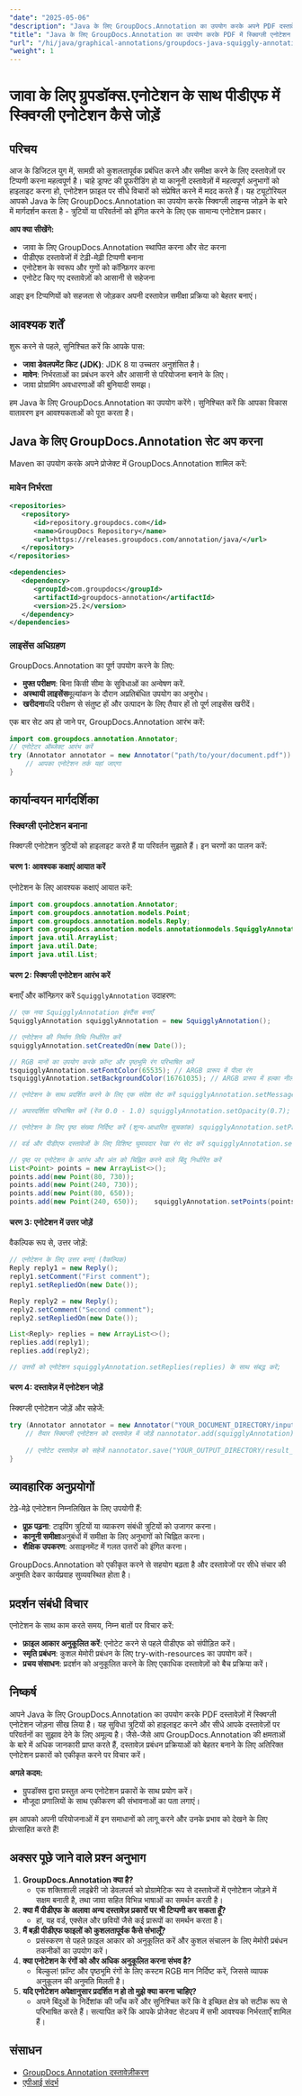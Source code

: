 ```yaml
---
"date": "2025-05-06"
"description": "Java के लिए GroupDocs.Annotation का उपयोग करके अपने PDF दस्तावेज़ों में स्क्विग्ली एनोटेशन जोड़ने का तरीका जानें, दस्तावेज़ समीक्षा और सहयोग को बेहतर बनाएँ।"
"title": "Java के लिए GroupDocs.Annotation का उपयोग करके PDF में स्क्विग्ली एनोटेशन कैसे जोड़ें"
"url": "/hi/java/graphical-annotations/groupdocs-java-squiggly-annotations-pdf/"
"weight": 1
---
```


# जावा के लिए ग्रुपडॉक्स.एनोटेशन के साथ पीडीएफ में स्क्विग्ली एनोटेशन कैसे जोड़ें
## परिचय

आज के डिजिटल युग में, सामग्री को कुशलतापूर्वक प्रबंधित करने और समीक्षा करने के लिए दस्तावेज़ों पर टिप्पणी करना महत्वपूर्ण है। चाहे ड्राफ्ट की प्रूफरीडिंग हो या कानूनी दस्तावेज़ों में महत्वपूर्ण अनुभागों को हाइलाइट करना हो, एनोटेशन फ़ाइल पर सीधे विचारों को संप्रेषित करने में मदद करते हैं। यह ट्यूटोरियल आपको Java के लिए GroupDocs.Annotation का उपयोग करके स्क्विग्ली लाइन्स जोड़ने के बारे में मार्गदर्शन करता है - त्रुटियों या परिवर्तनों को इंगित करने के लिए एक सामान्य एनोटेशन प्रकार।

**आप क्या सीखेंगे:**
- जावा के लिए GroupDocs.Annotation स्थापित करना और सेट करना
- पीडीएफ दस्तावेजों में टेढ़ी-मेढ़ी टिप्पणी बनाना
- एनोटेशन के स्वरूप और गुणों को कॉन्फ़िगर करना
- एनोटेट किए गए दस्तावेज़ों को आसानी से सहेजना

आइए इन टिप्पणियों को सहजता से जोड़कर अपनी दस्तावेज़ समीक्षा प्रक्रिया को बेहतर बनाएं।

## आवश्यक शर्तें

शुरू करने से पहले, सुनिश्चित करें कि आपके पास:
- **जावा डेवलपमेंट किट (JDK)**: JDK 8 या उच्चतर अनुशंसित है।
- **मावेन**: निर्भरताओं का प्रबंधन करने और आसानी से परियोजना बनाने के लिए।
- जावा प्रोग्रामिंग अवधारणाओं की बुनियादी समझ।

हम Java के लिए GroupDocs.Annotation का उपयोग करेंगे। सुनिश्चित करें कि आपका विकास वातावरण इन आवश्यकताओं को पूरा करता है।

## Java के लिए GroupDocs.Annotation सेट अप करना

Maven का उपयोग करके अपने प्रोजेक्ट में GroupDocs.Annotation शामिल करें:

### मावेन निर्भरता
```xml
<repositories>
   <repository>
      <id>repository.groupdocs.com</id>
      <name>GroupDocs Repository</name>
      <url>https://releases.groupdocs.com/annotation/java/</url>
   </repository>
</repositories>

<dependencies>
   <dependency>
      <groupId>com.groupdocs</groupId>
      <artifactId>groupdocs-annotation</artifactId>
      <version>25.2</version>
   </dependency>
</dependencies>
```

### लाइसेंस अधिग्रहण
GroupDocs.Annotation का पूर्ण उपयोग करने के लिए:
- **मुफ्त परीक्षण**: बिना किसी सीमा के सुविधाओं का अन्वेषण करें.
- **अस्थायी लाइसेंस**मूल्यांकन के दौरान अप्रतिबंधित उपयोग का अनुरोध।
- **खरीदना**यदि परीक्षण से संतुष्ट हों और उत्पादन के लिए तैयार हों तो पूर्ण लाइसेंस खरीदें।

एक बार सेट अप हो जाने पर, GroupDocs.Annotation आरंभ करें:
```java
import com.groupdocs.annotation.Annotator;
// एनोटेटर ऑब्जेक्ट आरंभ करें
try (Annotator annotator = new Annotator("path/to/your/document.pdf")) {
    // आपका एनोटेशन तर्क यहां जाएगा
}
```

## कार्यान्वयन मार्गदर्शिका

### स्क्विग्ली एनोटेशन बनाना
स्क्विग्ली एनोटेशन त्रुटियों को हाइलाइट करते हैं या परिवर्तन सुझाते हैं। इन चरणों का पालन करें:

#### चरण 1: आवश्यक कक्षाएं आयात करें
एनोटेशन के लिए आवश्यक कक्षाएं आयात करें:
```java
import com.groupdocs.annotation.Annotator;
import com.groupdocs.annotation.models.Point;
import com.groupdocs.annotation.models.Reply;
import com.groupdocs.annotation.models.annotationmodels.SquigglyAnnotation;
import java.util.ArrayList;
import java.util.Date;
import java.util.List;
```

#### चरण 2: स्क्विग्ली एनोटेशन आरंभ करें
बनाएँ और कॉन्फ़िगर करें `SquigglyAnnotation` उदाहरण:
```java
// एक नया SquigglyAnnotation इंस्टैंस बनाएँ
SquigglyAnnotation squigglyAnnotation = new SquigglyAnnotation();

// एनोटेशन की निर्माण तिथि निर्धारित करें
squigglyAnnotation.setCreatedOn(new Date());

// RGB मानों का उपयोग करके फ़ॉन्ट और पृष्ठभूमि रंग परिभाषित करें
tsquigglyAnnotation.setFontColor(65535); // ARGB प्रारूप में पीला रंग
tsquigglyAnnotation.setBackgroundColor(16761035); // ARGB प्रारूप में हल्का नीला रंग

// एनोटेशन के साथ प्रदर्शित करने के लिए एक संदेश सेट करें squigglyAnnotation.setMessage("यह स्क्विग्ली एनोटेशन है")

// अपारदर्शिता परिभाषित करें (रेंज 0.0 - 1.0) squigglyAnnotation.setOpacity(0.7);

// एनोटेशन के लिए पृष्ठ संख्या निर्दिष्ट करें (शून्य-आधारित सूचकांक) squigglyAnnotation.setPageNumber(0);

// वर्ड और पीडीएफ दस्तावेजों के लिए विशिष्ट घुमावदार रेखा रंग सेट करें squigglyAnnotation.setSquigglyColor(1422623); // घुमावदार रेखाओं के लिए रंग कोड

// पृष्ठ पर एनोटेशन के आरंभ और अंत को चिह्नित करने वाले बिंदु निर्धारित करें
List<Point> points = new ArrayList<>();
points.add(new Point(80, 730));
points.add(new Point(240, 730));
points.add(new Point(80, 650));
points.add(new Point(240, 650));	squigglyAnnotation.setPoints(points);
```

#### चरण 3: एनोटेशन में उत्तर जोड़ें
वैकल्पिक रूप से, उत्तर जोड़ें:
```java
// एनोटेशन के लिए उत्तर बनाएं (वैकल्पिक)
Reply reply1 = new Reply();
reply1.setComment("First comment");
reply1.setRepliedOn(new Date());

Reply reply2 = new Reply();
reply2.setComment("Second comment");
reply2.setRepliedOn(new Date());

List<Reply> replies = new ArrayList<>();
replies.add(reply1);
replies.add(reply2);

// उत्तरों को एनोटेशन squigglyAnnotation.setReplies(replies) के साथ संबद्ध करें;
```

#### चरण 4: दस्तावेज़ में एनोटेशन जोड़ें
स्क्विग्ली एनोटेशन जोड़ें और सहेजें:
```java
try (Annotator annotator = new Annotator("YOUR_DOCUMENT_DIRECTORY/input.pdf")) {
    // तैयार स्क्विग्ली एनोटेशन को दस्तावेज़ में जोड़ें nannotator.add(squigglyAnnotation);
    
    // एनोटेट दस्तावेज़ को सहेजें nannotator.save("YOUR_OUTPUT_DIRECTORY/result_squiggly_annotation.pdf");
}
```

## व्यावहारिक अनुप्रयोगों
टेढ़े-मेढ़े एनोटेशन निम्नलिखित के लिए उपयोगी हैं:
- **प्रूफ़ पढ़ना**: टाइपिंग त्रुटियों या व्याकरण संबंधी त्रुटियों को उजागर करना।
- **कानूनी समीक्षा**अनुबंधों में समीक्षा के लिए अनुभागों को चिह्नित करना।
- **शैक्षिक उपकरण**: असाइनमेंट में गलत उत्तरों को इंगित करना।

GroupDocs.Annotation को एकीकृत करने से सहयोग बढ़ता है और दस्तावेजों पर सीधे संचार की अनुमति देकर कार्यप्रवाह सुव्यवस्थित होता है।

## प्रदर्शन संबंधी विचार
एनोटेशन के साथ काम करते समय, निम्न बातों पर विचार करें:
- **फ़ाइल आकार अनुकूलित करें**: एनोटेट करने से पहले पीडीएफ को संपीड़ित करें।
- **स्मृति प्रबंधन**: कुशल मेमोरी प्रबंधन के लिए try-with-resources का उपयोग करें।
- **प्रचय संसाधन**: प्रदर्शन को अनुकूलित करने के लिए एकाधिक दस्तावेज़ों को बैच प्रक्रिया करें।

## निष्कर्ष
आपने Java के लिए GroupDocs.Annotation का उपयोग करके PDF दस्तावेज़ों में स्क्विग्ली एनोटेशन जोड़ना सीख लिया है। यह सुविधा त्रुटियों को हाइलाइट करने और सीधे आपके दस्तावेज़ों पर परिवर्तनों का सुझाव देने के लिए अमूल्य है। जैसे-जैसे आप GroupDocs.Annotation की क्षमताओं के बारे में अधिक जानकारी प्राप्त करते हैं, दस्तावेज़ प्रबंधन प्रक्रियाओं को बेहतर बनाने के लिए अतिरिक्त एनोटेशन प्रकारों को एकीकृत करने पर विचार करें।

**अगले कदम:**
- ग्रुपडॉक्स द्वारा प्रस्तुत अन्य एनोटेशन प्रकारों के साथ प्रयोग करें।
- मौजूदा प्रणालियों के साथ एकीकरण की संभावनाओं का पता लगाएं।

हम आपको अपनी परियोजनाओं में इन समाधानों को लागू करने और उनके प्रभाव को देखने के लिए प्रोत्साहित करते हैं!

## अक्सर पूछे जाने वाले प्रश्न अनुभाग
1. **GroupDocs.Annotation क्या है?**
   - एक शक्तिशाली लाइब्रेरी जो डेवलपर्स को प्रोग्रामेटिक रूप से दस्तावेजों में एनोटेशन जोड़ने में सक्षम बनाती है, तथा जावा सहित विभिन्न भाषाओं का समर्थन करती है।
2. **क्या मैं पीडीएफ के अलावा अन्य दस्तावेज़ प्रकारों पर भी टिप्पणी कर सकता हूँ?**
   - हां, यह वर्ड, एक्सेल और छवियों जैसे कई प्रारूपों का समर्थन करता है।
3. **मैं बड़ी पीडीएफ फाइलों को कुशलतापूर्वक कैसे संभालूँ?**
   - प्रसंस्करण से पहले फ़ाइल आकार को अनुकूलित करें और कुशल संचालन के लिए मेमोरी प्रबंधन तकनीकों का उपयोग करें।
4. **क्या एनोटेशन के रंगों को और अधिक अनुकूलित करना संभव है?**
   - बिल्कुल! फ़ॉन्ट और पृष्ठभूमि रंगों के लिए कस्टम RGB मान निर्दिष्ट करें, जिससे व्यापक अनुकूलन की अनुमति मिलती है।
5. **यदि एनोटेशन अपेक्षानुसार प्रदर्शित न हो तो मुझे क्या करना चाहिए?**
   - अपने बिंदुओं के निर्देशांक की जाँच करें और सुनिश्चित करें कि वे इच्छित क्षेत्र को सटीक रूप से परिभाषित करते हैं। सत्यापित करें कि आपके प्रोजेक्ट सेटअप में सभी आवश्यक निर्भरताएँ शामिल हैं।

## संसाधन
- [GroupDocs.Annotation दस्तावेज़ीकरण](https://docs.groupdocs.com/annotation/java/)
- [एपीआई संदर्भ](https://reference.groupdocs.com/annotation/java/)